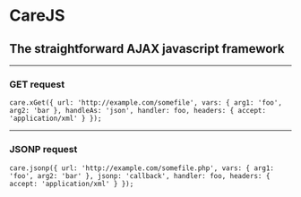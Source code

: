 # CareJS
## The straightforward AJAX javascript framework

---
### GET request

`care.xGet({
    url: 'http://example.com/somefile',
    vars: {
        arg1: 'foo',
        arg2: 'bar
    },
    handleAs: 'json',
    handler: foo,
    headers: {
        accept: 'application/xml'
    }
});`


---
### JSONP request

`care.jsonp({
    url: 'http://example.com/somefile.php',
    vars: {
        arg1: 'foo',
        arg2: 'bar'
    },
    jsonp: 'callback',
    handler: foo,
    headers: {
        accept: 'application/xml'
    }
});`
